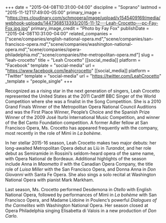+++
date = "2015-04-08T10:31:00-04:00"
discipline = "Soprano"
lastmod = "2015-11-12T17:49:00-05:00"
primary_image = "https://res.cloudinary.com/schmopera/image/upload/v1545409169/media/webhook-uploads/1447368513393/2015-11-12---Leah-Crocetto---pc-Fay-Fox.jpg.jpg"
primary_image_credit = "Photo by Fay Fox"
publishDate = "2015-04-08T10:31:00-04:00"
related_companies = ["scene/companies/english-national-opera.md","scene/companies/san-francisco-opera.md","scene/companies/washington-national-opera.md","scene/companies/opera-philadelphia.md","scene/companies/the-metropolitan-opera.md"]
slug = "leah-crocetto"
title = "Leah Crocetto"
[[social_media]]
platform = "Facebook"
template = "social-media"
url = "https://www.facebook.com/leahjcrocetto"
[[social_media]]
platform = "Twitter"
template = "social-media"
url = "https://twitter.com/LeahCrocetto"
_template = "people_single"
+++

Recognized as a rising star in the next generation of singers, Leah Crocetto represented the United States at the 2011 Cardiff BBC Singer of the World Competition where she was a finalist in the Song Competition. She is a 2010 Grand Finals Winner of the Metropolitan Opera National Council Auditions and was the First Place Winner, People’s Choice and the Spanish Prize Winner of the 2009 José Iturbi International Music Competition, and winner of the Bel Canto Foundation competition. A former Adler fellow at San Francisco Opera, Ms. Crocetto has appeared frequently with the company, most recently in the role of Mimì in *La bohème*. 

In her stellar 2015-16 season, Leah Crocetto makes two major debuts: her long-awaited Metropolitan Opera debut as Liù in *Turandot*, and her role debut as Semiramide in Rossini’s seldom-heard opera of the same name, with Opera National de Bordeaux. Additional highlights of the season include Anna in *Maometto II* with the Canadian Opera Company, the title role of *Luisa Miller* with the San Francisco Opera, and Donna Anna in *Don Giovanni* with Santa Fe Opera. She also sings a solo recital at Washington National Opera with pianist Mark Markham.

Last season, Ms. Crocetto performed Desdemona in *Otello* with English National Opera, followed by performances of Mimì in *La bohème* with San Francisco Opera, and Madame Lidoine in Poulenc’s powerful *Dialogues of the Carmelites* with Washington National Opera. Her season closed at Opera Philadelphia singing Elisabetta di Valois in a new production of *Don Carlo*.

